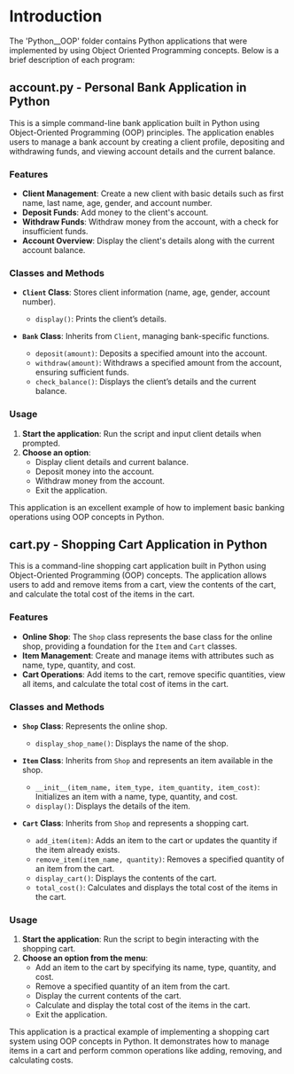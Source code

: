 # Introduction
The 'Python__OOP' folder contains Python applications that were implemented by using Object 
Oriented Programming concepts. Below is a brief description of each program:

## account.py - Personal Bank Application in Python

This is a simple command-line bank application built in Python using Object-Oriented Programming (OOP) principles. The application enables users to manage a bank account by creating a client profile, depositing and withdrawing funds, and viewing account details and the current balance.

### Features
- **Client Management**: Create a new client with basic details such as first name, last name, age, gender, and account number.
- **Deposit Funds**: Add money to the client's account.
- **Withdraw Funds**: Withdraw money from the account, with a check for insufficient funds.
- **Account Overview**: Display the client's details along with the current account balance.

### Classes and Methods
- **`Client` Class**: Stores client information (name, age, gender, account number).
  - `display()`: Prints the client’s details.
  
- **`Bank` Class**: Inherits from `Client`, managing bank-specific functions.
  - `deposit(amount)`: Deposits a specified amount into the account.
  - `withdraw(amount)`: Withdraws a specified amount from the account, ensuring sufficient funds.
  - `check_balance()`: Displays the client’s details and the current balance.

### Usage
1. **Start the application**: Run the script and input client details when prompted.
2. **Choose an option**:
   - Display client details and current balance.
   - Deposit money into the account.
   - Withdraw money from the account.
   - Exit the application.

This application is an excellent example of how to implement basic banking operations using OOP concepts in Python.

## cart.py - Shopping Cart Application in Python

This is a command-line shopping cart application built in Python using Object-Oriented Programming (OOP) concepts. The application allows users to add and remove items from a cart, view the contents of the cart, and calculate the total cost of the items in the cart.

### Features
- **Online Shop**: The `Shop` class represents the base class for the online shop, providing a foundation for the `Item` and `Cart` classes.
- **Item Management**: Create and manage items with attributes such as name, type, quantity, and cost.
- **Cart Operations**: Add items to the cart, remove specific quantities, view all items, and calculate the total cost of items in the cart.

### Classes and Methods
- **`Shop` Class**: Represents the online shop.
  - `display_shop_name()`: Displays the name of the shop.

- **`Item` Class**: Inherits from `Shop` and represents an item available in the shop.
  - `__init__(item_name, item_type, item_quantity, item_cost)`: Initializes an item with a name, type, quantity, and cost.
  - `display()`: Displays the details of the item.

- **`Cart` Class**: Inherits from `Shop` and represents a shopping cart.
  - `add_item(item)`: Adds an item to the cart or updates the quantity if the item already exists.
  - `remove_item(item_name, quantity)`: Removes a specified quantity of an item from the cart.
  - `display_cart()`: Displays the contents of the cart.
  - `total_cost()`: Calculates and displays the total cost of the items in the cart.

### Usage
1. **Start the application**: Run the script to begin interacting with the shopping cart.
2. **Choose an option from the menu**:
   - Add an item to the cart by specifying its name, type, quantity, and cost.
   - Remove a specified quantity of an item from the cart.
   - Display the current contents of the cart.
   - Calculate and display the total cost of the items in the cart.
   - Exit the application.

This application is a practical example of implementing a shopping cart system using OOP concepts in Python. It demonstrates how to manage items in a cart and perform common operations like adding, removing, and calculating costs.


